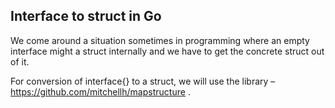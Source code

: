## Interface to struct in Go 
We come around a situation sometimes in programming where an empty interface might a struct internally and we have to get the concrete struct out of it. 

For conversion of interface{} to a struct, we will use the library – https://github.com/mitchellh/mapstructure . 